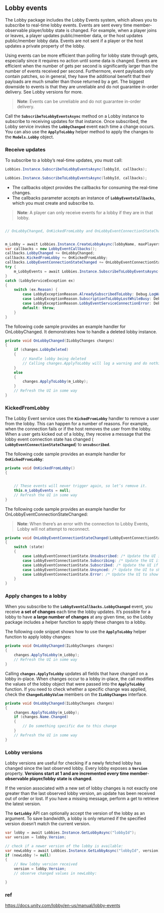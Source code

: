## Lobby events

The Lobby package includes the Lobby Events system, which allows you to subscribe to real-time lobby events. Events are sent every time member-observable player/lobby state is changed. For example, when a player joins or leaves, a player updates public/member data, or the host updates public/member lobby data. Events are not sent if a player or the host updates a private property of the lobby.


Using events can be more efficient than polling for lobby state through gets, especially since it requires no action until some data is changed. Events are efficient when the number of gets per second is significantly larger than the number of events received per second. Furthermore, event payloads only contain patches, so in general, they have the additional benefit that their payloads are much smaller than those returned by a get. The biggest downside to events is that they are unreliable and do not guarantee in-order delivery. See Lobby versions for more.

> **Note**: Events can be unreliable and do not guarantee in-order delivery.

Call the **`SubscribeToLobbyEventsAsync`** method on a Lobby instance to subscribe to receiving updates for that instance. Once subscribed, the Lobby service invokes the **`LobbyChanged`** event each time a change occurs. You can also use the **`ApplyToLobby`** helper method to apply the changes to the **`Models.Lobby`** object.



### Receive updates

To subscribe to a lobby’s real-time updates, you must call:

```cs 
Lobbies.Instance.SubscribeToLobbyEventsAsync(lobbyId, callbacks);
```

```cs 
Lobbies.Instance.SubscribeToLobbyEventsAsync(lobbyId, callbacks);
```

-   The callbacks object provides the callbacks for consuming the real-time changes.
-   The callbacks parameter accepts an instance of **`LobbyEventsCallbacks`**, which you must create and subscribe to.

> **Note**: A player can only receive events for a lobby if they are in that lobby.

```cs

// OnLobbyChanged, OnKickedFromLobby and OnLobbyEventConnectionStateChanged handle the events.


m_Lobby = await Lobbies.Instance.CreateLobbyAsync(lobbyName, maxPlayers, options);
var callbacks = new LobbyEventCallbacks();
callbacks.LobbyChanged += OnLobbyChanged;
callbacks.KickedFromLobby += OnKickedFromLobby;
callbacks.LobbyEventConnectionStateChanged += OnLobbyEventConnectionStateChanged;
try {
    m_LobbyEvents = await Lobbies.Instance.SubscribeToLobbyEventsAsync(m_Lobby.Id, callbacks);
}
catch (LobbyServiceException ex)
{
    switch (ex.Reason) {
        case LobbyExceptionReason.AlreadySubscribedToLobby: Debug.LogWarning($"Already subscribed to lobby[{m_Lobby.Id}]. We did not need to try and subscribe again. Exception Message: {ex.Message}"); break;
        case LobbyExceptionReason.SubscriptionToLobbyLostWhileBusy: Debug.LogError($"Subscription to lobby events was lost while it was busy trying to subscribe. Exception Message: {ex.Message}"); throw;
        case LobbyExceptionReason.LobbyEventServiceConnectionError: Debug.LogError($"Failed to connect to lobby events. Exception Message: {ex.Message}"); throw;
        default: throw;
    }
}
```

The following code sample provides an example handler for OnLobbyChanged. It demonstrates how to handle a deleted lobby instance.

```cs
private void OnLobbyChanged(ILobbyChanges changes)
{
    if (changes.LobbyDeleted)
    {
        // Handle lobby being deleted
        // Calling changes.ApplyToLobby will log a warning and do nothing
    }
    else
    {
        changes.ApplyToLobby(m_Lobby);
    }
    // Refresh the UI in some way
}
```

### KickedFromLobby

The Lobby Event service uses the **`KickedFromLobby`** handler to remove a user from the lobby. This can happen for a number of reasons. For example, when the connection fails or if the host removes the user from the lobby. When a user gets kicked out of a lobby, they receive a message that the lobby event connection state has changed ( **`LobbyEventConnectionStateChanged`**) to **`unsubscribed`**.

The following code sample provides an example handler for **`OnKickedFromLobby`**:

```cs
private void OnKickedFromLobby()
{


    // These events will never trigger again, so let’s remove it.
    this.m_LobbyEvents = null;
    // Refresh the UI in some way
}
```

The following code sample provides an example handler for OnLobbyEventConnectionStateChanged:

> **Note**: When there’s an error with the connection to Lobby Events, Lobby will not attempt to reconnect.


```cs
private void OnLobbyEventConnectionStateChanged(LobbyEventConnectionState state)
{
    switch (state)
    {
        case LobbyEventConnectionState.Unsubscribed: /* Update the UI if necessary, as the subscription has been stopped. */ break;
        case LobbyEventConnectionState.Subscribing: /* Update the UI if necessary, while waiting to be subscribed. */ break;
        case LobbyEventConnectionState.Subscribed: /* Update the UI if necessary, to show subscription is working. */ break;
        case LobbyEventConnectionState.Unsynced: /* Update the UI to show connection problems. Lobby will attempt to reconnect automatically. */ break;
        case LobbyEventConnectionState.Error: /* Update the UI to show the connection has errored. Lobby will not attempt to reconnect as something has gone wrong. */
    }
}
```

### Apply changes to a lobby

When you subscribe to the **`LobbyEventCallbacks.LobbyChanged`** event, you receive **a set of changes** each time the lobby updates. It’s possible for a lobby to have **a large number of changes** at any given time, so the Lobby package includes a helper function to apply these changes to a lobby.

The following code snippet shows how to use the **`ApplyToLobby`** helper function to apply lobby changes:

```cs
private void OnLobbyChanged(ILobbyChanges changes)
{
    changes.ApplyToLobby(m_Lobby);
    // Refresh the UI in some way
}
```

Calling **`changes.ApplyToLobby`** updates all fields that have changed on a lobby in-place. When changes occur to a lobby in-place, the call modifies the values of the lobby object that were passed into the **`ApplyToLobby`** function. If you need to check whether a specific change was applied, check the **`ChangedLobbyValue`** members on the **`ILobbyChanges`** interface.

```cs
private void OnLobbyChanged(ILobbyChanges changes)
{
    changes.ApplyToLobby(m_Lobby);
    if (changes.Name.Changed)
    {
        // Do something specific due to this change
    }
    // Refresh the UI in some way
}
```

### Lobby versions

Lobby versions are useful for checking if a newly fetched lobby has changed since the last observed lobby. Every lobby exposes a **`Version`** property. **Versions start at 1 and are incremented every time member**-**observable player/lobby state is changed**.

If the version associated with a new set of lobby changes is not exactly one greater than the last observed lobby version, an update has been received out of order or lost. If you have a missing message, perform a get to retrieve the latest version.

The **`GetLobby`** API can optionally accept the version of the lobby as an argument. To save bandwidth, a lobby is only returned if the specified version doesn’t match the current version.

```cs
var lobby = await Lobbies.Instance.GetLobbyAsync("lobbyId");
var version = lobby.Version;

// check if a newer version of the lobby is available:
var newLobby = await Lobbies.Instance.GetLobbyAsync("lobbyId", version);
if (newLobby != null)
{
    // New lobby version received
    version = lobby.Version;
    // observe changed values in newLobby:

}


```

### ref 
https://docs.unity.com/lobby/en-us/manual/lobby-events
